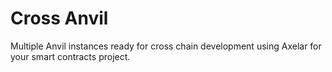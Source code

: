 # Cross Anvil

Multiple Anvil instances ready for cross chain development using Axelar for your smart contracts project.